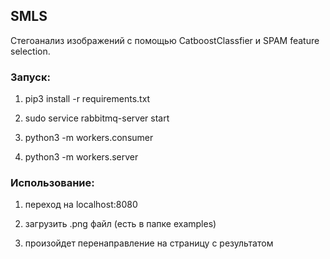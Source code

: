 
## SMLS

Стегоанализ изображений с помощью CatboostClassfier и SPAM feature selection.

### Запуск: 

1) pip3 install -r requirements.txt

2) sudo service rabbitmq-server start

3) python3 -m workers.consumer

4) python3 -m workers.server


### Использование:

1) переход на localhost:8080

2) загрузить .png файл (есть в папке examples)

3) произойдет перенаправление на страницу с результатом
